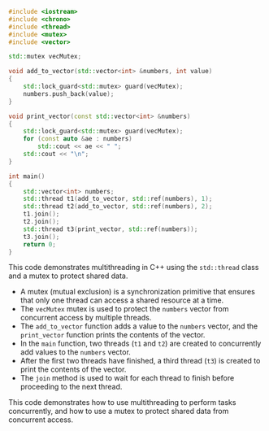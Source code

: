 ```cpp
#include <iostream>
#include <chrono>
#include <thread>
#include <mutex>
#include <vector>

std::mutex vecMutex;

void add_to_vector(std::vector<int> &numbers, int value)
{
    std::lock_guard<std::mutex> guard(vecMutex);
    numbers.push_back(value);
}

void print_vector(const std::vector<int> &numbers)
{
    std::lock_guard<std::mutex> guard(vecMutex);
    for (const auto &ae : numbers)
        std::cout << ae << " ";
    std::cout << "\n";
}

int main()
{
    std::vector<int> numbers;
    std::thread t1(add_to_vector, std::ref(numbers), 1);
    std::thread t2(add_to_vector, std::ref(numbers), 2);
    t1.join();
    t2.join();
    std::thread t3(print_vector, std::ref(numbers));
    t3.join();
    return 0;
}
```

This code demonstrates multithreading in C++ using the `std::thread` class and a mutex to protect shared data.

- A mutex (mutual exclusion) is a synchronization primitive that ensures that only one thread can access a shared resource at a time.
- The `vecMutex` mutex is used to protect the `numbers` vector from concurrent access by multiple threads.
- The `add_to_vector` function adds a value to the `numbers` vector, and the `print_vector` function prints the contents of the vector.
- In the `main` function, two threads (`t1` and `t2`) are created to concurrently add values to the `numbers` vector.
- After the first two threads have finished, a third thread (`t3`) is created to print the contents of the vector.
- The `join` method is used to wait for each thread to finish before proceeding to the next thread.

This code demonstrates how to use multithreading to perform tasks concurrently, and how to use a mutex to protect shared data from concurrent access.